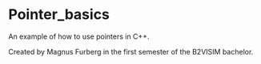 # Pointer_basics

An example of how to use pointers in C++.

Created by Magnus Furberg in the first semester of the B2VISIM bachelor.
